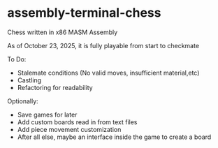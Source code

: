 # assembly-terminal-chess
Chess written in x86 MASM Assembly

As of October 23, 2025, it is fully playable from start to checkmate

To Do:
- Stalemate conditions (No valid moves, insufficient material,etc)
- Castling
- Refactoring for readability

Optionally:
- Save games for later
- Add custom boards read in from text files
- Add piece movement customization
- After all else, maybe an interface inside the game to create a board
